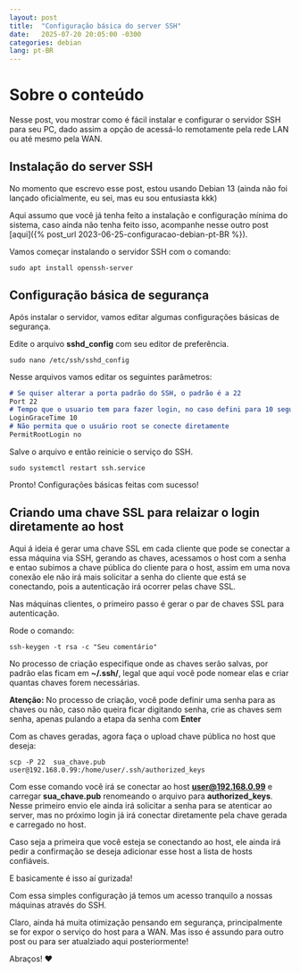 ```yaml
---
layout: post
title:  "Configuração básica do server SSH"
date:   2025-07-20 20:05:00 -0300
categories: debian
lang: pt-BR
---
```

# Sobre o conteúdo

Nesse post, vou mostrar como é fácil instalar e configurar o servidor SSH para seu PC, dado assim a opção de acessá-lo remotamente pela rede LAN ou até mesmo pela WAN.

## Instalação do server SSH

No momento que escrevo esse post, estou usando Debian 13 (ainda não foi lançado oficialmente, eu sei, mas eu sou entusiasta kkk)

Aqui assumo que você já tenha feito a instalação e configuração mínima do sistema, caso ainda não tenha feito isso, acompanhe nesse outro post [aqui]({% post_url 2023-06-25-configuracao-debian-pt-BR %}).

Vamos começar instalando o servidor SSH com o comando:
~~~shell
sudo apt install openssh-server
~~~

## Configuração básica de segurança

Após instalar o servidor, vamos editar algumas configurações básicas de segurança.

Edite o arquivo **sshd_config** com seu editor de preferência.

~~~shell
sudo nano /etc/ssh/sshd_config
~~~

Nesse arquivos vamos editar os seguintes parâmetros:

```Markdown
# Se quiser alterar a porta padrão do SSH, o padrão é a 22
Port 22 
# Tempo que o usuario tem para fazer login, no caso defini para 10 segundos
LoginGraceTime 10 
# Não permita que o usuário root se conecte diretamente
PermitRootLogin no
```

Salve o arquivo e então reinicie o serviço do SSH.

~~~shell
sudo systemctl restart ssh.service
~~~

Pronto! 
Configurações básicas feitas com sucesso!

## Criando uma chave SSL para relaizar o login diretamente ao host

Aqui á ideia é gerar uma chave SSL em cada cliente que pode se conectar a essa máquina via SSH, gerando as chaves, acessamos o host com a senha e entao subimos a chave pública do cliente para o host, assim em uma nova conexão ele não irá mais solicitar a senha do cliente que está se conectando, pois a autenticação irá ocorrer pelas chave SSL.

Nas máquinas clientes, o primeiro passo é gerar o par de chaves SSL para autenticação.

Rode o comando:

~~~shell
ssh-keygen -t rsa -c "Seu comentário"
~~~

No processo de criação especifique onde as chaves serão salvas, por padrão elas ficam em **~/.ssh/**, legal que aqui você pode nomear elas e criar quantas chaves forem necessárias.

**Atenção:** No processo de criação, você pode definir uma senha para as chaves ou não, caso não queira ficar digitando senha, crie as chaves sem senha, apenas pulando a etapa da senha com **Enter**


Com as chaves geradas, agora faça o upload chave pública no host que deseja:

~~~shell
scp -P 22  sua_chave.pub user@192.168.0.99:/home/user/.ssh/authorized_keys
~~~
Com esse comando você irá se conectar ao host **user@192.168.0.99** e carregar **sua_chave.pub** renomeando o arquivo para **authorized_keys**. Nesse primeiro envio ele ainda irá solicitar a senha para se atenticar ao server, mas no próximo login já irá conectar diretamente pela chave gerada e carregado no host.

Caso seja a primeira que você esteja se conectando ao host, ele ainda irá pedir a confirmação se deseja adicionar esse host a lista de hosts confiáveis.

E basicamente é isso aí gurizada!

Com essa simples configuração já temos um acesso tranquilo a nossas máquinas através do SSH.

Claro, ainda há muita otimização pensando em segurança, principalmente se for expor o serviço do host para a WAN. Mas isso é assundo para outro post ou para ser atualziado aqui posteriormente!

Abraços! ❤️